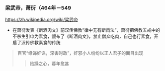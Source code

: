 ### 梁武帝，萧衍（464年－549
https://zh.wikipedia.org/wiki/梁武帝
- 在萧衍发表《断酒肉文》前汉传佛教“律中无有断肉法”，萧衍把佛教五戒中的不杀生引申为素食，颁布了《断酒肉文》，禁止僧众吃肉，自己也行素食，开启了汉传佛教素食的传统
>百官“缘饰奸谄，深害时政”，奸邪小人纷纷以正人君子的面目出现
>>险躁之心，暮年愈甚